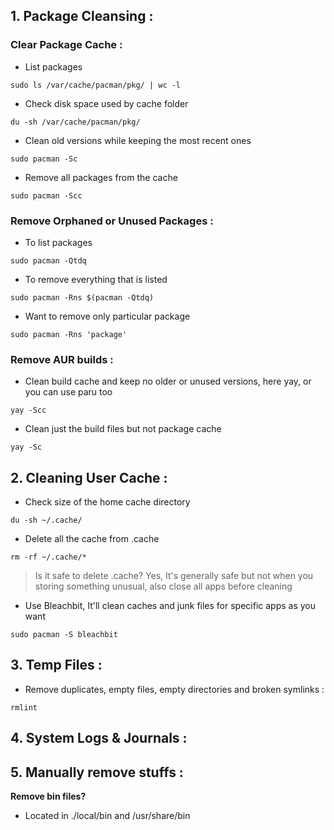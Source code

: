 
## 1. Package Cleansing :

### Clear Package Cache :

* List packages
```
sudo ls /var/cache/pacman/pkg/ | wc -l
```
* Check disk space used by cache folder
```
du -sh /var/cache/pacman/pkg/
```
* Clean old versions while keeping the most recent ones
```
sudo pacman -Sc
```
* Remove all packages from the cache
```
sudo pacman -Scc
```


### Remove Orphaned or Unused Packages :

* To list packages 
```
sudo pacman -Qtdq
```

* To remove everything that is listed 
```
sudo pacman -Rns $(pacman -Qtdq)
```
  
* Want to remove only particular package 
```
sudo pacman -Rns 'package'
```

### Remove AUR builds :


* Clean build cache and keep no older or unused versions, here yay, or you can use paru too
```
yay -Scc
```

* Clean just the build files but not package cache 
```
yay -Sc
```


## 2. Cleaning User Cache :

* Check size of the home cache directory 

```
du -sh ~/.cache/
```

* Delete all the cache from .cache
```
rm -rf ~/.cache/*
```

> Is it safe to delete .cache?
> Yes, It's generally safe but not when you storing something unusual, also close all apps before cleaning

* Use Bleachbit, It'll clean caches and junk files for specific apps as you want
```
sudo pacman -S bleachbit
```


## 3. Temp Files :

* Remove duplicates, empty files, empty directories and broken symlinks :

```
rmlint
```


## 4. System Logs & Journals :


## 5. Manually remove stuffs :

**Remove bin files?**
- Located in ./local/bin and /usr/share/bin

